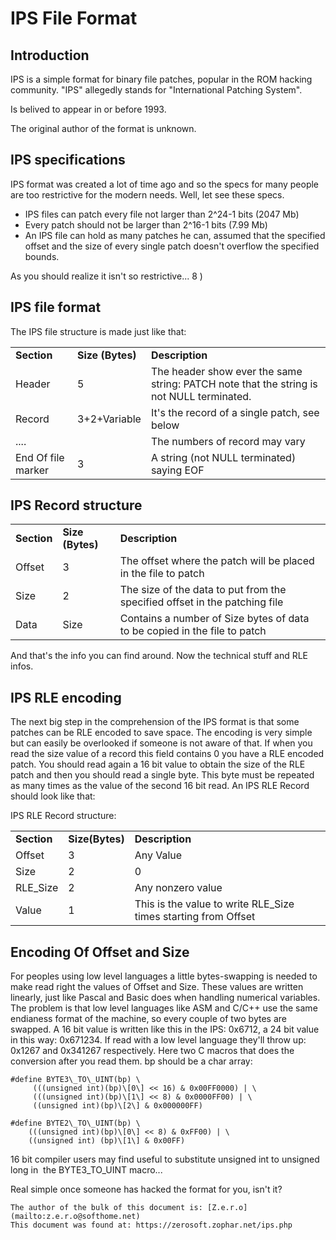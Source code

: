 # IPS File Format

## Introduction
IPS is a simple format for binary file patches, popular in the ROM hacking community. "IPS" allegedly stands for "International Patching System". 

Is belived to appear in or before 1993.

The original author of the format is unknown.

## IPS specifications 
IPS format was created a lot of time ago and so the specs for many people are too restrictive for the modern needs. Well, let see these specs.

* IPS files can patch every file not larger than 2^24-1 bits (2047 Mb)
* Every patch should not be larger than 2^16-1 bits (7.99 Mb)
* An IPS file can hold as many patches he can, assumed that the specified offset and the size of every single patch doesn't overflow the specified bounds.

As you should realize it isn't so restrictive... 8 )

## IPS file format  
The IPS file structure is made just like that:

|     |     |     |
| --- | --- | --- |
| **Section** | **Size (Bytes)** | **Description** |
| Header | 5   | The header show ever the same string: PATCH note that the string is not NULL terminated. |
| Record | 3+2+Variable | It's the record of a single patch, see below |
| .... |     | The numbers of record may vary |
| End Of file marker | 3   | A string (not NULL terminated) saying EOF |

## IPS Record structure

|     |     |     |
| --- | --- | --- |
| **Section** | **Size (Bytes)** | **Description** |
| Offset | 3   | The offset where the patch will be placed in the file to patch |
| Size | 2   | The size of the data to put from the specified offset in the patching file |
| Data | Size | Contains a number of Size bytes of data to be copied in the file to patch |

And that's the info you can find around. Now the technical stuff and RLE infos.

## IPS RLE encoding 
The next big step in the comprehension of the IPS format is that some patches can be RLE encoded to save space. The encoding is very simple but can easily be overlooked if someone is not aware of that. If when you read the size value of a record this field contains 0 you have a RLE encoded patch. You should read again a 16 bit value to obtain the size of the RLE patch and then you should read a single byte. This byte must be repeated as many times as the value of the second 16 bit read. An IPS RLE Record should look like that:

IPS RLE Record structure:

|     |     |     |
| --- | --- | --- |
| **Section** | **Size(Bytes)** | **Description** |
| Offset | 3   | Any Value |
| Size | 2   | 0   |
| RLE_Size | 2   | Any nonzero value |
| Value | 1   | This is the value to write RLE_Size times starting from Offset |

## Encoding Of Offset and Size 
For peoples using low level languages a little bytes-swapping is needed to make read right the values of Offset and Size. These values are written linearly, just like Pascal and Basic does when handling numerical variables. The problem is that low level languages like ASM and C/C++ use the same endianess format of the machine, so every couple of two bytes are swapped. A 16 bit value is written like this in the IPS: 0x6712, a 24 bit value in this way: 0x671234. If read with a low level language they'll throw up: 0x1267 and 0x341267 respectively. Here two C macros that does the conversion after you read them. bp should be a char array:
```
#define BYTE3\_TO\_UINT(bp) \  
     (((unsigned int)(bp)\[0\] << 16) & 0x00FF0000) | \  
     (((unsigned int)(bp)\[1\] << 8) & 0x0000FF00) | \  
     ((unsigned int)(bp)\[2\] & 0x000000FF)  
  
#define BYTE2\_TO\_UINT(bp) \  
    (((unsigned int)(bp)\[0\] << 8) & 0xFF00) | \  
    ((unsigned int) (bp)\[1\] & 0x00FF)
```
16 bit compiler users may find useful to substitute unsigned int to unsigned  long in  the BYTE3\_TO\_UINT macro...

Real simple once someone has hacked the format for you, isn't it?

```
The author of the bulk of this document is: [Z.e.r.o](mailto:z.e.r.o@softhome.net)
This document was found at: https://zerosoft.zophar.net/ips.php
```